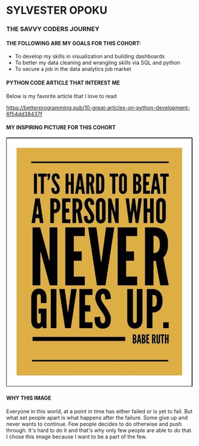 # SYLVESTER OPOKU
### THE SAVVY CODERS JOURNEY
#### THE FOLLOWING ARE MY GOALS FOR THIS COHORT:
- To develop my skills in visualization and building dashboards
- To better my data cleaning and wrangling skills via SQL and python
- To secure a job in the data analytics job market

#### PYTHON CODE ARTICLE THAT INTEREST ME
Below is my favorite article that I love to read 

https://betterprogramming.pub/10-great-articles-on-python-development-6f54dd38437f

#### MY INSPIRING PICTURE FOR THIS COHORT
![Alt text](neverGvUp.jpg)


#### WHY THIS IMAGE
Everyone in this world, at a point in time has either failed or is yet to fail. But what set people apart is what happens after the failure. Some give up and never wants to continue. Few people decides to do otherwise and push through. It's hard to do it and that's why only few people are able to do that. I chose this image because I want to be a part of the few.
